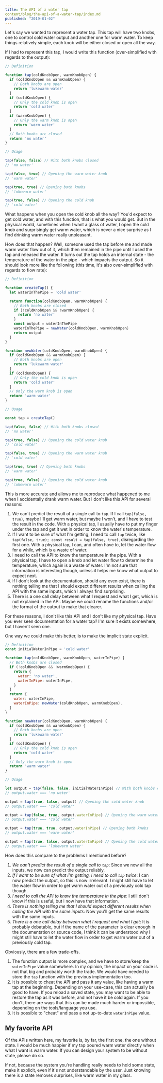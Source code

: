 ```yaml
---
title: The API of a water tap
content/blog/the-api-of-a-water-tap/index.md
published: "2019-01-02"
---
```


Let's say we wanted to represent a water tap. This tap will have two knobs, one to control cold water output and another one for warm water. To keep things relatively simple, each knob will be either closed or open all the way.

If I had to represent this tap, I would write this function (over-simplified with regards to the output):

```javascript
// Definition

function tap(coldKnobOpen, warmKnobOpen) {
  if (coldKnobOpen && warmKnobOpen) {
    // Both knobs are open
    return 'lukewarm water'
  }
  if (coldKnobOpen) {
    // Only the cold knob is open
    return 'cold water'
  }
  if (warmKnobOpen) {
    // Only the warm knob is open
    return 'warm water'
  }
  // Both knobs are closed
  return 'no water'
}

// Usage

tap(false, false) // With both knobs closed
// 'no water'

tap(false, true) // Opening the warm water knob
// 'warm water'

tap(true, true) // Opening both knobs
// 'lukewarm water'

tap(true, false) // Opening the cold knob
// 'cold water'
```

What happens when you open the cold knob all the way? You'd expect to get cold water, and with this function, that is what you would get. But in the physical world, sometimes when I want a glass of water, I open the cold knob and surprisingly get warm water, which is never a nice surprise as I find drinking warm water really unpleasant.

How does that happen? Well, someone used the tap before me and made warm water flow out of it, which then remained in the pipe until I used the tap and released the water. It turns out the tap holds an internal state - the temperature of the water in the pipe - which impacts the output. So it should look more like the following (this time, it's also over-simplified with regards to flow rate):

```javascript
// Definition

function createTap() {
  let waterInThePipe = 'cold water'

  return function(coldKnobOpen, warmKnobOpen) {
    // Both knobs are closed
    if (!coldKnobOpen && !warmKnobOpen) {
      return 'no water'
    }
    const output = waterInThePipe
    waterInThePipe = newWater(coldKnobOpen, warmKnobOpen)
    return output
  }
}

function newWater(coldKnobOpen, warmKnobOpen) {
  if (coldKnobOpen && warmKnobOpen) {
    // Both knobs are open
    return 'lukewarm water'
  }
  if (coldKnobOpen) {
    // Only the cold knob is open
    return 'cold water'
  }
  // Only the warm knob is open
  return 'warm water'
}

// Usage

const tap = createTap()

tap(false, false) // With both knobs closed
// 'no water'

tap(true, false) // Opening the cold water knob
// 'cold water'

tap(false, true) // Opening the warm water knob
// 'cold water'

tap(true, true) // Opening both knobs
// 'warm water'

tap(true, false) // Opening the cold water knob
// 'lukewarm water'
```

This is more accurate and allows me to reproduce what happened to me when I accidentally drank warm water. But I don't like this API for several reasons:

1. We can't predict the result of a single call to `tap`. If I call `tap(false, true)`, maybe I'll get warm water, but maybe I won't, and I have to test the result in the code. With a physical tap, I usually have to put my finger under the tap and get it wet in order to know the water's temperature.
2. If I want to be sure of what I'm getting, I need to call `tap` twice, like `tap(false, true); const result = tap(false, true)`, disregarding the first one. With a physical tap, I can, and often have to, let the water flow for a while, which is a waste of water.
3. I need to call the API to know the temperature in the pipe. With a physical tap, I have to open a knob and let water flow to determine the temperature, which again is a waste of water. I'm not sure that information is interesting though, unless it helps me know what output to expect next.
4. If I don't look at the documentation, should any even exist, there is nothing telling me that I should expect different results when calling the API with the same inputs, which I always find surprising.
5. There is a one call delay between what I request and what I get, which is not explained in the API. Maybe we could rename the functions and/or the format of the output to make that clearer.

For these reasons, I don't like this API and I don't like my physical tap. Have you ever seen documentation for a water tap? I'm sure it exists somewhere, but I haven't seen one.

One way we could make this better, is to make the implicit state explicit.

```javascript
// Definition
const initialWaterInPipe = 'cold water'

function tap(coldKnobOpen, warmKnobOpen, waterInPipe) {
  // Both knobs are closed
  if (!coldKnobOpen && !warmKnobOpen) {
    return {
      water: 'no water',
      waterInPipe: waterInPipe,
    }
  }
  return {
    water: waterInPipe,
    waterInPipe: newWater(coldKnobOpen, warmKnobOpen),
  }
}

function newWater(coldKnobOpen, warmKnobOpen) {
  if (coldKnobOpen && warmKnobOpen) {
    // Both knobs are open
    return 'lukewarm water'
  }
  if (coldKnobOpen) {
    // Only the cold knob is open
    return 'cold water'
  }
  // Only the warm knob is open
  return 'warm water'
}

// Usage

let output = tap(false, false, initialWaterInPipe) // With both knobs closed
// output.water === 'no water'

output = tap(true, false, output) // Opening the cold water knob
// output.water === 'cold water'

output = tap(false, true, output.waterInPipe) // Opening the warm water knob
// output.water === 'cold water'

output = tap(true, true, output.waterInPipe) // Opening both knobs
// output.water === 'warm water'

output = tap(true, false, output.waterInPipe) // Opening the cold water knob
// output.water === 'lukewarm water'
```

How does this compare to the problems I mentioned before?

1. _We can't predict the result of a single call to `tap`_: Since we now all the inputs, we now can predict the output reliably.
2. _If I want to be sure of what I'm getting, I need to call `tap` twice_: I can now predict the output, so this is now irrelevant. I might still have to let the water flow in order to get warm water out of a previously cold tap though.
3. _I need to call the API to know the temperature in the pipe_: I still don't know if this is useful, but I now have that information.
4. _There is nothing telling me that I should expect different results when calling the API with the same inputs_: Now you'll get the same results with the same inputs.
5. _There is a one call delay between what I request and what I get_: It is probably debatable, but if the name of the parameter is clear enough in the documentation or source code, I think it can be understood why I might still have to let the water flow in order to get warm water out of a previously cold tap.

Obviously, there are a few trade-offs.

1. The function output is more complex, and we have to store/keep the `waterInPipe` value somewhere. In my opinion, the impact on your code is not that big and probably worth the trade. We would have needed to store the `tap` function with the previous implementation too.
2. It is possible to cheat the API and pass it any value, like having a warm tap at the beginning. Depending on your use-case, this can actually be good to have. If you reload a saved state, you may want to be able to restore the tap as it was before, and not have it be cold again. If you don't, there are ways that this can be made much harder or impossible, depending on the tools/language you use.
3. It is possible to "cheat" and pass a not up-to-date `waterInPipe` value.

## My favorite API

Of the APIs written here, my favorite is, by far, the first one, the one without state. I would be much happier if my tap poured warm water directly when what I want is warm water. If you can design your system to be without state, please do so.

If not, because the system you're handling really needs to hold some state, make it explicit, even if it's not understandable by the user. Just knowing there is a state removes surprises, like warm water in my glass.
